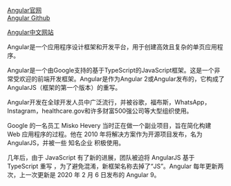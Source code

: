 [Angular官网](https://angular.io/)  
[Angular Github](https://github.com/angular/angular)  

[Angular中文网站](https://angular.cn/)  


Angular是一个应用程序设计框架和开发平台，用于创建高效且复杂的单页应用程序。




Angular是一个由Google支持的基于TypeScript的JavaScript框架。这是一个非常受欢迎的前端开发框架。Angular是作为Angular 2或Angular发布的，它构成了AngularJS（框架的第一个版本）的重写。

Angular开发在全球开发人员中广泛流行，并被谷歌，福布斯，WhatsApp，Instagram，healthcare.gov和许多财富500强公司等大型组织使用。


Google 的一名员工 Misko Hevery 当时正在做一个副业项目，旨在简化构建 Web 应用程序的过程。他在 2010 年将解决方案作为开源项目发布，名为 AngularJS，并被一些 知名企业 积极使用。

几年后，由于 JavaScript 有了新的进展，团队被迫将 AngularJS 基于 TypeScript 重写 ，为了避免混淆，新框架名称去掉了“JS”。Angular 每年更新两次，上一次更新是 2020 年 2 月 6 日发布的 Angular 9。


